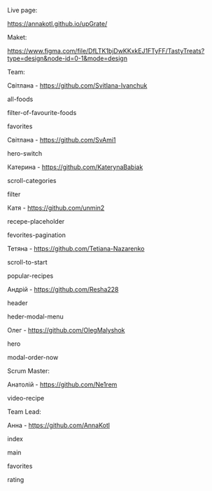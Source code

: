 Live page:

https://annakotl.github.io/upGrate/

Maket:

https://www.figma.com/file/DfLTK1bjDwKKxkEJ1FTyFF/TastyTreats?type=design&node-id=0-1&mode=design

Team:

Світлана - https://github.com/Svitlana-Ivanchuk

  all-foods

  filter-of-favourite-foods

  favorites

Світлана - https://github.com/SvAmi1

  hero-switch

Катерина - https://github.com/KaterynaBabiak

  scroll-categories

  filter
  
Катя - https://github.com/unmin2

  recepe-placeholder

  fevorites-pagination
  
Тетяна - https://github.com/Tetiana-Nazarenko

  scroll-to-start

  popular-recipes
  
Андрій - https://github.com/Resha228

  header

  heder-modal-menu
  
Олег - https://github.com/OlegMalyshok

  hero

  modal-order-now
  
Scrum Master:

Анатолій - https://github.com/Ne1rem

  video-recipe
  
Team Lead:

Анна - https://github.com/AnnaKotl

  index

  main

  favorites

  rating
